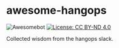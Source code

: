 # awesome-hangops

![Awesomebot](https://github.com/hangops/awesome-hangops/actions/workflows/awesomebot.yml/badge.svg)
[![License: CC BY-ND 4.0](https://img.shields.io/badge/License-CC_BY--ND_4.0-lightgrey.svg)](https://creativecommons.org/licenses/by-nd/4.0/)

Collected wisdom from the hangops slack.
